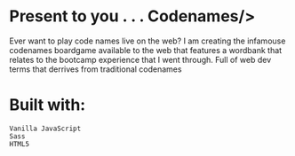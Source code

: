 # Present to you . . . Codenames/>

Ever want to play code names live on the web? I am creating the infamouse codenames boardgame available to the web that features a wordbank that relates to the bootcamp experience that I went through. Full of web dev terms that derrives from traditional codenames

# Built with:

    Vanilla JavaScript
    Sass
    HTML5
